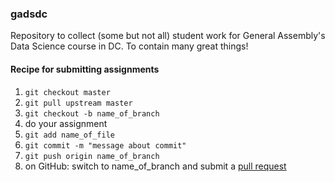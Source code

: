 ### gadsdc

Repository to collect (some but not all) student work for General Assembly's Data Science course in DC. To contain many great things!

#### Recipe for submitting assignments

 1. `git checkout master`
 2. `git pull upstream master`
 3. `git checkout -b name_of_branch`
 4. do your assignment
 5. `git add name_of_file`
 6. `git commit -m "message about commit"`
 7. `git push origin name_of_branch`
 8. on GitHub: switch to name_of_branch and submit a [pull request](https://help.github.com/articles/using-pull-requests)
